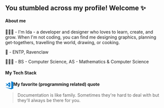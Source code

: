 ##  You stumbled across my profile! Welcome ✨

#### About me 
👩🏻‍💻 - I'm Ida - a developer and designer who loves to learn, create, and grow. When I'm not coding, you can find me designing graphics, planning get-togethers, travelling the world, drawing, or cooking.

🌸 - ENTP, Ravenclaw

👩🏻‍🎓 - BS - Computer Science, AS - Mathematics & Computer Science

#### My Tech Stack

<img align="left" alt="Visual Studio Code" width="26px" src="https://raw.githubusercontent.com/github/explore/80688e429a7d4ef2fca1e82350fe8e3517d3494d/topics/visual-studio-code/visual-studio-code.png" />

#### My favorite (programming related) quote 
> Documentation is like family. Sometimes they're hard to deal with but they'll always be there for you.





